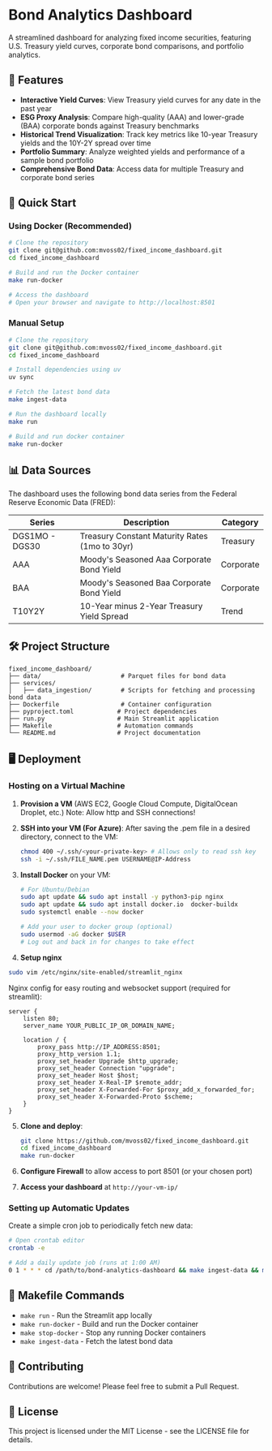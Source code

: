 # Bond Analytics Dashboard

A streamlined dashboard for analyzing fixed income securities, featuring U.S. Treasury yield curves, corporate bond comparisons, and portfolio analytics.

## 🌟 Features

- **Interactive Yield Curves**: View Treasury yield curves for any date in the past year
- **ESG Proxy Analysis**: Compare high-quality (AAA) and lower-grade (BAA) corporate bonds against Treasury benchmarks
- **Historical Trend Visualization**: Track key metrics like 10-year Treasury yields and the 10Y-2Y spread over time
- **Portfolio Summary**: Analyze weighted yields and performance of a sample bond portfolio
- **Comprehensive Bond Data**: Access data for multiple Treasury and corporate bond series

## 🚀 Quick Start

### Using Docker (Recommended)

```bash
# Clone the repository
git clone git@github.com:mvoss02/fixed_income_dashboard.git
cd fixed_income_dashboard

# Build and run the Docker container
make run-docker

# Access the dashboard
# Open your browser and navigate to http://localhost:8501
```

### Manual Setup

```bash
# Clone the repository
git clone git@github.com:mvoss02/fixed_income_dashboard.git
cd fixed_income_dashboard

# Install dependencies using uv
uv sync

# Fetch the latest bond data
make ingest-data

# Run the dashboard locally
make run

# Build and run docker container
make run-docker
```

## 📊 Data Sources

The dashboard uses the following bond data series from the Federal Reserve Economic Data (FRED):

| Series         | Description                                    | Category  |
| -------------- | ---------------------------------------------- | --------- |
| DGS1MO - DGS30 | Treasury Constant Maturity Rates (1mo to 30yr) | Treasury  |
| AAA            | Moody's Seasoned Aaa Corporate Bond Yield      | Corporate |
| BAA            | Moody's Seasoned Baa Corporate Bond Yield      | Corporate |
| T10Y2Y         | 10-Year minus 2-Year Treasury Yield Spread     | Trend     |

## 🛠️ Project Structure

```
fixed_income_dashboard/
├── data/                      # Parquet files for bond data
├── services/
│   ├── data_ingestion/        # Scripts for fetching and processing bond data
├── Dockerfile                 # Container configuration
├── pyproject.toml            # Project dependencies
├── run.py                    # Main Streamlit application
├── Makefile                  # Automation commands
└── README.md                 # Project documentation
```

## 🖥️ Deployment

### Hosting on a Virtual Machine

1. **Provision a VM** (AWS EC2, Google Cloud Compute, DigitalOcean Droplet, etc.)
   Note: Allow http and SSH connections!

2. **SSH into your VM (For Azure)**:
   After saving the .pem file in a desired directory, connect to the VM:

   ```bash
   chmod 400 ~/.ssh/<your-private-key> # Allows only to read ssh key
   ssh -i ~/.ssh/FILE_NAME.pem USERNAME@IP-Address
   ```

3. **Install Docker** on your VM:

   ```bash
   # For Ubuntu/Debian
   sudo apt update && sudo apt install -y python3-pip nginx
   sudo apt update && sudo apt install docker.io  docker-buildx
   sudo systemctl enable --now docker

   # Add your user to docker group (optional)
   sudo usermod -aG docker $USER
   # Log out and back in for changes to take effect
   ```

4. **Setup nginx**

```bash
sudo vim /etc/nginx/site-enabled/streamlit_nginx
```

Nginx config for easy routing and websocket support (required for streamlit):

```
server {
    listen 80;
    server_name YOUR_PUBLIC_IP_OR_DOMAIN_NAME;

    location / {
        proxy_pass http://IP_ADDRESS:8501;
        proxy_http_version 1.1;
        proxy_set_header Upgrade $http_upgrade;
        proxy_set_header Connection "upgrade";
        proxy_set_header Host $host;
        proxy_set_header X-Real-IP $remote_addr;
        proxy_set_header X-Forwarded-For $proxy_add_x_forwarded_for;
        proxy_set_header X-Forwarded-Proto $scheme;
    }
}
```

5. **Clone and deploy**:

   ```bash
   git clone https://github.com/mvoss02/fixed_income_dashboard.git
   cd fixed_income_dashboard
   make run-docker
   ```

6. **Configure Firewall** to allow access to port 8501 (or your chosen port)

7. **Access your dashboard** at `http://your-vm-ip/`

### Setting up Automatic Updates

Create a simple cron job to periodically fetch new data:

```bash
# Open crontab editor
crontab -e

# Add a daily update job (runs at 1:00 AM)
0 1 * * * cd /path/to/bond-analytics-dashboard && make ingest-data && make stop-docker && make run-docker
```

## 📝 Makefile Commands

- `make run` - Run the Streamlit app locally
- `make run-docker` - Build and run the Docker container
- `make stop-docker` - Stop any running Docker containers
- `make ingest-data` - Fetch the latest bond data

## 🤝 Contributing

Contributions are welcome! Please feel free to submit a Pull Request.

## 📄 License

This project is licensed under the MIT License - see the LICENSE file for details.
